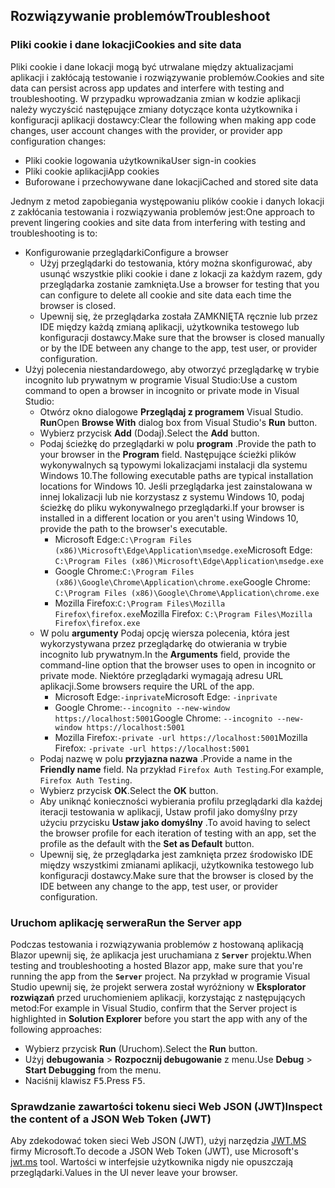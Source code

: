 ## <a name="troubleshoot"></a><span data-ttu-id="5fcee-101">Rozwiązywanie problemów</span><span class="sxs-lookup"><span data-stu-id="5fcee-101">Troubleshoot</span></span>

### <a name="cookies-and-site-data"></a><span data-ttu-id="5fcee-102">Pliki cookie i dane lokacji</span><span class="sxs-lookup"><span data-stu-id="5fcee-102">Cookies and site data</span></span>

<span data-ttu-id="5fcee-103">Pliki cookie i dane lokacji mogą być utrwalane między aktualizacjami aplikacji i zakłócają testowanie i rozwiązywanie problemów.</span><span class="sxs-lookup"><span data-stu-id="5fcee-103">Cookies and site data can persist across app updates and interfere with testing and troubleshooting.</span></span> <span data-ttu-id="5fcee-104">W przypadku wprowadzania zmian w kodzie aplikacji należy wyczyścić następujące zmiany dotyczące konta użytkownika i konfiguracji aplikacji dostawcy:</span><span class="sxs-lookup"><span data-stu-id="5fcee-104">Clear the following when making app code changes, user account changes with the provider, or provider app configuration changes:</span></span>

* <span data-ttu-id="5fcee-105">Pliki cookie logowania użytkownika</span><span class="sxs-lookup"><span data-stu-id="5fcee-105">User sign-in cookies</span></span>
* <span data-ttu-id="5fcee-106">Pliki cookie aplikacji</span><span class="sxs-lookup"><span data-stu-id="5fcee-106">App cookies</span></span>
* <span data-ttu-id="5fcee-107">Buforowane i przechowywane dane lokacji</span><span class="sxs-lookup"><span data-stu-id="5fcee-107">Cached and stored site data</span></span>

<span data-ttu-id="5fcee-108">Jednym z metod zapobiegania występowaniu plików cookie i danych lokacji z zakłócania testowania i rozwiązywania problemów jest:</span><span class="sxs-lookup"><span data-stu-id="5fcee-108">One approach to prevent lingering cookies and site data from interfering with testing and troubleshooting is to:</span></span>

* <span data-ttu-id="5fcee-109">Konfigurowanie przeglądarki</span><span class="sxs-lookup"><span data-stu-id="5fcee-109">Configure a browser</span></span>
  * <span data-ttu-id="5fcee-110">Użyj przeglądarki do testowania, który można skonfigurować, aby usunąć wszystkie pliki cookie i dane z lokacji za każdym razem, gdy przeglądarka zostanie zamknięta.</span><span class="sxs-lookup"><span data-stu-id="5fcee-110">Use a browser for testing that you can configure to delete all cookie and site data each time the browser is closed.</span></span>
  * <span data-ttu-id="5fcee-111">Upewnij się, że przeglądarka została ZAMKNIĘTA ręcznie lub przez IDE między każdą zmianą aplikacji, użytkownika testowego lub konfiguracji dostawcy.</span><span class="sxs-lookup"><span data-stu-id="5fcee-111">Make sure that the browser is closed manually or by the IDE between any change to the app, test user, or provider configuration.</span></span>
* <span data-ttu-id="5fcee-112">Użyj polecenia niestandardowego, aby otworzyć przeglądarkę w trybie incognito lub prywatnym w programie Visual Studio:</span><span class="sxs-lookup"><span data-stu-id="5fcee-112">Use a custom command to open a browser in incognito or private mode in Visual Studio:</span></span>
  * <span data-ttu-id="5fcee-113">Otwórz okno dialogowe **Przeglądaj z programem** Visual Studio. **Run**</span><span class="sxs-lookup"><span data-stu-id="5fcee-113">Open **Browse With** dialog box from Visual Studio's **Run** button.</span></span>
  * <span data-ttu-id="5fcee-114">Wybierz przycisk **Add** (Dodaj).</span><span class="sxs-lookup"><span data-stu-id="5fcee-114">Select the **Add** button.</span></span>
  * <span data-ttu-id="5fcee-115">Podaj ścieżkę do przeglądarki w polu **program** .</span><span class="sxs-lookup"><span data-stu-id="5fcee-115">Provide the path to your browser in the **Program** field.</span></span> <span data-ttu-id="5fcee-116">Następujące ścieżki plików wykonywalnych są typowymi lokalizacjami instalacji dla systemu Windows 10.</span><span class="sxs-lookup"><span data-stu-id="5fcee-116">The following executable paths are typical installation locations for Windows 10.</span></span> <span data-ttu-id="5fcee-117">Jeśli przeglądarka jest zainstalowana w innej lokalizacji lub nie korzystasz z systemu Windows 10, podaj ścieżkę do pliku wykonywalnego przeglądarki.</span><span class="sxs-lookup"><span data-stu-id="5fcee-117">If your browser is installed in a different location or you aren't using Windows 10, provide the path to the browser's executable.</span></span>
    * <span data-ttu-id="5fcee-118">Microsoft Edge:`C:\Program Files (x86)\Microsoft\Edge\Application\msedge.exe`</span><span class="sxs-lookup"><span data-stu-id="5fcee-118">Microsoft Edge: `C:\Program Files (x86)\Microsoft\Edge\Application\msedge.exe`</span></span>
    * <span data-ttu-id="5fcee-119">Google Chrome:`C:\Program Files (x86)\Google\Chrome\Application\chrome.exe`</span><span class="sxs-lookup"><span data-stu-id="5fcee-119">Google Chrome: `C:\Program Files (x86)\Google\Chrome\Application\chrome.exe`</span></span>
    * <span data-ttu-id="5fcee-120">Mozilla Firefox:`C:\Program Files\Mozilla Firefox\firefox.exe`</span><span class="sxs-lookup"><span data-stu-id="5fcee-120">Mozilla Firefox: `C:\Program Files\Mozilla Firefox\firefox.exe`</span></span>
  * <span data-ttu-id="5fcee-121">W polu **argumenty** Podaj opcję wiersza polecenia, która jest wykorzystywana przez przeglądarkę do otwierania w trybie incognito lub prywatnym.</span><span class="sxs-lookup"><span data-stu-id="5fcee-121">In the **Arguments** field, provide the command-line option that the browser uses to open in incognito or private mode.</span></span> <span data-ttu-id="5fcee-122">Niektóre przeglądarki wymagają adresu URL aplikacji.</span><span class="sxs-lookup"><span data-stu-id="5fcee-122">Some browsers require the URL of the app.</span></span>
    * <span data-ttu-id="5fcee-123">Microsoft Edge:`-inprivate`</span><span class="sxs-lookup"><span data-stu-id="5fcee-123">Microsoft Edge: `-inprivate`</span></span>
    * <span data-ttu-id="5fcee-124">Google Chrome:`--incognito --new-window https://localhost:5001`</span><span class="sxs-lookup"><span data-stu-id="5fcee-124">Google Chrome: `--incognito --new-window https://localhost:5001`</span></span>
    * <span data-ttu-id="5fcee-125">Mozilla Firefox:`-private -url https://localhost:5001`</span><span class="sxs-lookup"><span data-stu-id="5fcee-125">Mozilla Firefox: `-private -url https://localhost:5001`</span></span>
  * <span data-ttu-id="5fcee-126">Podaj nazwę w polu **przyjazna nazwa** .</span><span class="sxs-lookup"><span data-stu-id="5fcee-126">Provide a name in the **Friendly name** field.</span></span> <span data-ttu-id="5fcee-127">Na przykład `Firefox Auth Testing`.</span><span class="sxs-lookup"><span data-stu-id="5fcee-127">For example, `Firefox Auth Testing`.</span></span>
  * <span data-ttu-id="5fcee-128">Wybierz przycisk **OK**.</span><span class="sxs-lookup"><span data-stu-id="5fcee-128">Select the **OK** button.</span></span>
  * <span data-ttu-id="5fcee-129">Aby uniknąć konieczności wybierania profilu przeglądarki dla każdej iteracji testowania w aplikacji, Ustaw profil jako domyślny przy użyciu przycisku **Ustaw jako domyślny** .</span><span class="sxs-lookup"><span data-stu-id="5fcee-129">To avoid having to select the browser profile for each iteration of testing with an app, set the profile as the default with the **Set as Default** button.</span></span>
  * <span data-ttu-id="5fcee-130">Upewnij się, że przeglądarka jest zamknięta przez środowisko IDE między wszystkimi zmianami aplikacji, użytkownika testowego lub konfiguracji dostawcy.</span><span class="sxs-lookup"><span data-stu-id="5fcee-130">Make sure that the browser is closed by the IDE between any change to the app, test user, or provider configuration.</span></span>

### <a name="run-the-server-app"></a><span data-ttu-id="5fcee-131">Uruchom aplikację serwera</span><span class="sxs-lookup"><span data-stu-id="5fcee-131">Run the Server app</span></span>

<span data-ttu-id="5fcee-132">Podczas testowania i rozwiązywania problemów z hostowaną aplikacją Blazor upewnij się, że aplikacja jest uruchamiana z **`Server`** projektu.</span><span class="sxs-lookup"><span data-stu-id="5fcee-132">When testing and troubleshooting a hosted Blazor app, make sure that you're running the app from the **`Server`** project.</span></span> <span data-ttu-id="5fcee-133">Na przykład w programie Visual Studio upewnij się, że projekt serwera został wyróżniony w **Eksplorator rozwiązań** przed uruchomieniem aplikacji, korzystając z następujących metod:</span><span class="sxs-lookup"><span data-stu-id="5fcee-133">For example in Visual Studio, confirm that the Server project is highlighted in **Solution Explorer** before you start the app with any of the following approaches:</span></span>

* <span data-ttu-id="5fcee-134">Wybierz przycisk **Run** (Uruchom).</span><span class="sxs-lookup"><span data-stu-id="5fcee-134">Select the **Run** button.</span></span>
* <span data-ttu-id="5fcee-135">Użyj **debugowania**  >  **Rozpocznij debugowanie** z menu.</span><span class="sxs-lookup"><span data-stu-id="5fcee-135">Use **Debug** > **Start Debugging** from the menu.</span></span>
* <span data-ttu-id="5fcee-136">Naciśnij klawisz <kbd>F5</kbd>.</span><span class="sxs-lookup"><span data-stu-id="5fcee-136">Press <kbd>F5</kbd>.</span></span>

### <a name="inspect-the-content-of-a-json-web-token-jwt"></a><span data-ttu-id="5fcee-137">Sprawdzanie zawartości tokenu sieci Web JSON (JWT)</span><span class="sxs-lookup"><span data-stu-id="5fcee-137">Inspect the content of a JSON Web Token (JWT)</span></span>

<span data-ttu-id="5fcee-138">Aby zdekodować token sieci Web JSON (JWT), użyj narzędzia [JWT.MS](https://jwt.ms/) firmy Microsoft.</span><span class="sxs-lookup"><span data-stu-id="5fcee-138">To decode a JSON Web Token (JWT), use Microsoft's [jwt.ms](https://jwt.ms/) tool.</span></span> <span data-ttu-id="5fcee-139">Wartości w interfejsie użytkownika nigdy nie opuszczają przeglądarki.</span><span class="sxs-lookup"><span data-stu-id="5fcee-139">Values in the UI never leave your browser.</span></span>
